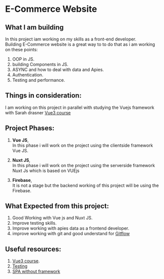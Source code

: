 # E-Commerce Website

## What I am building 
In this project iam working on my skills as a front-end developer.</br>
Building E-Commerce website is a great way to to do that as i am working on these points:</br>

1. OOP in JS.
2. building Components in JS. 
3. ASYNC and how to deal with data and Apies.
4. Authentication.
5. Testing and performance.

## Things in consideration:
I am working on this project in parallel with studying the Vuejs framework with Sarah drasner [Vue3 course](https://frontendmasters.com/courses/vue-3/) 

## Project Phases:
1. **Vue JS**,</br>
    In this phase i will work on the project using the clientside framework Vue JS.

2. **Nuxt JS**,</br>
    In this phase i will work on the project using the serverside framework Nuxt Js which is based on VUEjs

3. **Firebase**,</br>
    It is not a stage but the backend working of this project will be using the Firebase.


## What Expected from this project:
1. Good Working with Vue js and Nuxt JS.
2. Improve testing skills.
3. Improve working with apies data as a frontend developer.
4. improve working with git and good understand for [Gitflow](https://www.atlassian.com/git/tutorials/comparing-workflows/gitflow-workflow#:~:text=What%20is%20Gitflow%3F,lived%20branches%20and%20larger%20commits)


## Useful resources:
1. [Vue3 course](https://frontendmasters.com/courses/vue-3/).
2. [Testing](https://www.youtube.com/playlist?list=PLtxOBbrOOPH6pNpU-I4TJ15DrwU-hxNIz)
3. [SPA without framework](https://www.youtube.com/playlist?list=PLtxOBbrOOPH6Os1EJifSE59Bd5WbL15pn)

